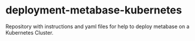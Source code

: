 # deployment-metabase-kubernetes
Repository with instructions and yaml files for help to deploy metabase on a Kubernetes Cluster.
